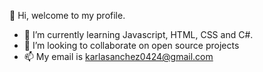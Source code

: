 👋 Hi, welcome to my profile.
- 🌱 I’m currently learning Javascript, HTML, CSS and C#.
- 💞️ I’m looking to collaborate on open source projects
- 📫 My email is karlasanchez0424@gmail.com

<!---
karlasanchez0424/karlasanchez0424 is a ✨ special ✨ repository because its `README.md` (this file) appears on your GitHub profile.
You can click the Preview link to take a look at your changes.
--->
